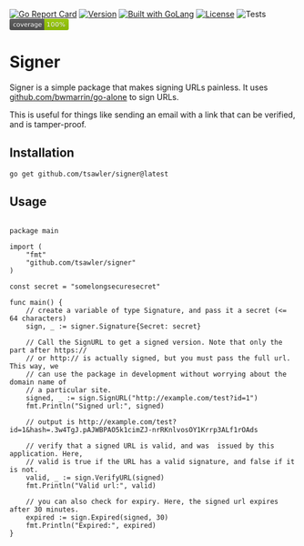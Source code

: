 [![Go Report Card](https://goreportcard.com/badge/github.com/tsawler/signer)](https://goreportcard.com/report/github.com/tsawler/signer)
[![Version](https://img.shields.io/badge/goversion-1.18.x-blue.svg)](https://golang.org)
<a href="https://golang.org"><img src="https://img.shields.io/badge/powered_by-Go-3362c2.svg?style=flat-square" alt="Built with GoLang"></a>
[![License](http://img.shields.io/badge/license-mit-blue.svg?style=flat-square)](https://raw.githubusercontent.com/tsawler/goblender/master/LICENSE)
![Tests](https://github.com/tsawler/signer/actions/workflows/tests.yml/badge.svg)
<svg xmlns="http://www.w3.org/2000/svg" xmlns:xlink="http://www.w3.org/1999/xlink" width="104" height="20" role="img" aria-label="coverage: 100%"><title>coverage: 100%</title><linearGradient id="s" x2="0" y2="100%"><stop offset="0" stop-color="#bbb" stop-opacity=".1"/><stop offset="1" stop-opacity=".1"/></linearGradient><clipPath id="r"><rect width="104" height="20" rx="3" fill="#fff"/></clipPath><g clip-path="url(#r)"><rect width="61" height="20" fill="#555"/><rect x="61" width="43" height="20" fill="#97ca00"/><rect width="104" height="20" fill="url(#s)"/></g><g fill="#fff" text-anchor="middle" font-family="Verdana,Geneva,DejaVu Sans,sans-serif" text-rendering="geometricPrecision" font-size="110"><text aria-hidden="true" x="315" y="150" fill="#010101" fill-opacity=".3" transform="scale(.1)" textLength="510">coverage</text><text x="315" y="140" transform="scale(.1)" fill="#fff" textLength="510">coverage</text><text aria-hidden="true" x="815" y="150" fill="#010101" fill-opacity=".3" transform="scale(.1)" textLength="330">100%</text><text x="815" y="140" transform="scale(.1)" fill="#fff" textLength="330">100%</text></g></svg>

# Signer

Signer is a simple package that makes signing URLs painless. It uses
[github.com/bwmarrin/go-alone](https://github.com/bwmarrin/go-alone) to sign URLs.

This is useful for things like sending an email with a link that can be verified, and is
tamper-proof.

## Installation

`go get github.com/tsawler/signer@latest`

## Usage

```golang

package main

import (
	"fmt"
	"github.com/tsawler/signer"
)

const secret = "somelongsecuresecret"

func main() {
	// create a variable of type Signature, and pass it a secret (<= 64 characters)
	sign, _ := signer.Signature{Secret: secret}

	// Call the SignURL to get a signed version. Note that only the part after https:// 
	// or http:// is actually signed, but you must pass the full url. This way, we 
	// can use the package in development without worrying about the domain name of 
	// a particular site.
	signed, _ := sign.SignURL("http://example.com/test?id=1")
	fmt.Println("Signed url:", signed)
	
	// output is http://example.com/test?id=1&hash=.3w4TgJ.pAJWBPAO5k1cimZJ-nrRKnlvosOY1Krrp3ALf1rOAds
	
	// verify that a signed URL is valid, and was  issued by this application. Here, 
	// valid is true if the URL has a valid signature, and false if it is not.
	valid, _ := sign.VerifyURL(signed)
	fmt.Println("Valid url:", valid)

	// you can also check for expiry. Here, the signed url expires after 30 minutes.
	expired := sign.Expired(signed, 30)
	fmt.Println("Expired:", expired)
}
```